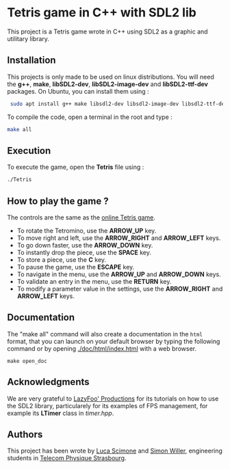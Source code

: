 # Tetris game in C++ with SDL2 lib

This project is a Tetris game wrote in C++ using SDL2 as a graphic and utilitary library.

## Installation

This projects is only made to be used on linux distributions. You will need the **g++**, **make**, **libSDL2-dev**, **libSDL2-image-dev** and **libSDL2-ttf-dev** packages.
On Ubuntu, you can install them using :
```bash
 sudo apt install g++ make libsdl2-dev libsdl2-image-dev libsdl2-ttf-dev libsdl2-mixer-dev
 ```
To compile the code, open a terminal in the root and type :
```bash
make all
```

## Execution

To execute the game, open the **Tetris** file using : 
```bash
./Tetris
```

## How to play the game ?
The controls are the same as the [online Tetris game](https://tetris.com/play-tetris).
- To rotate the Tetromino, use the **ARROW_UP** key.
- To move right and left, use the **ARROW_RIGHT** and **ARROW_LEFT** keys.
- To go down faster, use the **ARROW_DOWN** key.
- To instantly drop the piece, use the **SPACE** key.
- To store a piece, use the **C** key.
- To pause the game, use the **ESCAPE** key.
- To navigate in the menu, use the **ARROW_UP** and **ARROW_DOWN** keys.
- To validate an entry in the menu, use the **RETURN** key.
- To modify a parameter value in the settings, use the **ARROW_RIGHT** and **ARROW_LEFT** keys.

## Documentation
The "make all" command will also create a documentation in the `html` format, that you can launch on your default browser by typing the following command or by opening [./doc/html/index.html](./doc/html/index.html) with a web browser.
```
make open_doc
```

## Acknowledgments

We are very grateful to [LazyFoo' Productions](http://lazyfoo.net/tutorials/SDL/index.php) for its tutorials on how to use the SDL2 library, particularely for its examples of FPS management, for example its **LTimer** class in _timer.hpp_. 

## Authors

This project has been wrote by [Luca Scimone]() and [Simon Willer](https://github.com/SimonWillerTPS), engineering students in [Telecom Physique Strasbourg](http://www.telecom-physique.fr/).
